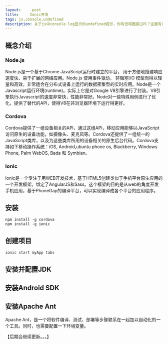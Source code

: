```yaml
---
layout:     post
title:     Ionic开发
tags: js,console,undefined
description: 关于js中console.log显示的undefined提示，你有觉得困惑过吗？这里有详解
---
```


## 概念介绍
### Node.js
Node.js是一个基于Chrome JavaScript运行时建立的平台， 用于方便地搭建响应速度快、易于扩展的网络应用。Node.js 使用事件驱动， 非阻塞I/O 模型而得以轻量和高效，非常适合在分布式设备上运行的数据密集型的实时应用。Node是一个Javascript运行环境(runtime)。实际上它是对Google V8引擎进行了封装。V8引 擎执行Javascript的速度非常快，性能非常好。Node对一些特殊用例进行了优化，提供了替代的API，使得V8在非浏览器环境下运行得更好。

### Cordova
Cordova提供了一组设备相关的API，通过这组API，移动应用能够以JavaScript访问原生的设备功能，如摄像头、麦克风等。Cordova还提供了一组统一的JavaScript类库，以及为这些类库所用的设备相关的原生后台代码。Cordova支持如下移动操作系统：iOS, Android,ubuntu phone os, Blackberry, Windows Phone, Palm WebOS, Bada 和 Symbian。

### Ionic
Ionic是一个专注于用WEB开发技术，基于HTML5创建类似于手机平台原生应用的一个开发框架。绑定了AngularJS和Sass。这个框架的目的是从web的角度开发手机应用，基于PhoneGap的编译平台，可以实现编译成各个平台的应用程序。

## 安装

    npm install -g cordova
    npm install -g ionic

## 创建项目

    ionic start myApp tabs

## 安装并配置JDK

## 安装Android SDK

## 安装Apache Ant
Apache Ant，是一个将软件编译、测试、部署等步骤联系在一起加以自动化的一个工具。同时，也需要配置一下环境变量。

【后期会继续更新。。。】